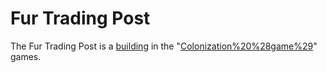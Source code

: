 # Fur Trading Post

The Fur Trading Post is a [building](building) in the "[Colonization%20%28game%29](Colonization)" games.